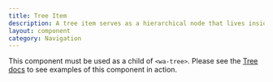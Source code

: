 ```yaml
---
title: Tree Item
description: A tree item serves as a hierarchical node that lives inside a tree.
layout: component
category: Navigation
---
```


This component must be used as a child of `<wa-tree>`. Please see the [Tree docs](/docs/components/tree) to see examples of this component in action.
